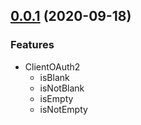 ## [0.0.1](https://github.com/4us-dev/4us-utils/compare/v0.0.0...v0.0.1) (2020-09-18)

### Features

- ClientOAuth2
  - isBlank
  - isNotBlank
  - isEmpty
  - isNotEmpty
